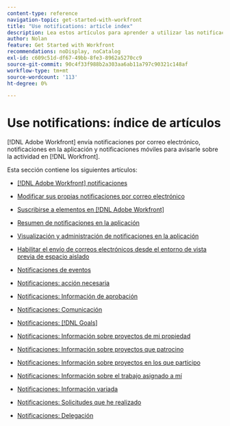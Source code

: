 ```yaml
---
content-type: reference
navigation-topic: get-started-with-workfront
title: "Use notifications: article index"
description: Lea estos artículos para aprender a utilizar las notificaciones en Adobe Workfront.
author: Nolan
feature: Get Started with Workfront
recommendations: noDisplay, noCatalog
exl-id: c609c51d-df67-49bb-8fe3-8962a5270cc9
source-git-commit: 90c4f33f988b2a303aa6ab11a797c90321c148af
workflow-type: tm+mt
source-wordcount: '113'
ht-degree: 0%

---
```


# Use notifications: índice de artículos

[!DNL Adobe Workfront] envía notificaciones por correo electrónico, notificaciones en la aplicación y notificaciones móviles para avisarle sobre la actividad en [!DNL Workfront].

<!-- Audited: 01/2024 -->

Esta sección contiene los siguientes artículos:

* [[!DNL Adobe Workfront] notificaciones](../../workfront-basics/using-notifications/wf-notifications.md)
* [Modificar sus propias notificaciones por correo electrónico](../../workfront-basics/using-notifications/activate-or-deactivate-your-own-event-notifications.md)
* [Suscribirse a elementos en  [!DNL Adobe Workfront]](../../workfront-basics/using-notifications/subscribe-to-items-in-workfront.md)
* [Resumen de notificaciones en la aplicación](../../workfront-basics/using-notifications/in-app-notifications-overview.md)
* [Visualización y administración de notificaciones en la aplicación](../../workfront-basics/using-notifications/view-and-manage-in-app-notifications.md)
* [Habilitar el envío de correos electrónicos desde el entorno de vista previa de espacio aislado](../../workfront-basics/using-notifications/enable-delivery-emails-from-preview-sandbox-environment.md)
* [Notificaciones de eventos](../../workfront-basics/using-notifications/event-notifications.md)

  <!--
  <li data-mc-conditions="QuicksilverOrClassic.Draft mode"><a href="../../workfront-basics/using-notifications/opt-out-of-email-notifications.md" class="MCXref xref" xrefformat="{para}">Opt out of email notifications</a> </li>
  -->

* [Notificaciones: acción necesaria](../../workfront-basics/using-notifications/notifications-action-needed.md)
* [Notificaciones: Información de aprobación](../../workfront-basics/using-notifications/notifications-approval-information.md)
* [Notificaciones: Comunicación](../../workfront-basics/using-notifications/notifications-communication.md)
* [Notificaciones: [!DNL Goals]](../../workfront-basics/using-notifications/notifications-goals.md)
* [Notificaciones: Información sobre proyectos de mi propiedad](../../workfront-basics/using-notifications/notifications-information-about-projects-i-own.md)
* [Notificaciones: Información sobre proyectos que patrocino](../../workfront-basics/using-notifications/notifications-information-about-projects-i-sponsor.md)
* [Notificaciones: Información sobre proyectos en los que participo](../../workfront-basics/using-notifications/notifications-information-about-projects-im-on.md)
* [Notificaciones: Información sobre el trabajo asignado a mí](../../workfront-basics/using-notifications/notifications-information-about-work-assigned-to-me.md)
* [Notificaciones: Información variada](../../workfront-basics/using-notifications/notifications-misc-information.md)
* [Notificaciones: Solicitudes que he realizado](../../workfront-basics/using-notifications/notifications-requests-i-have-made.md)
* [Notificaciones: Delegación](../../workfront-basics/using-notifications/notifications-delegation.md)
